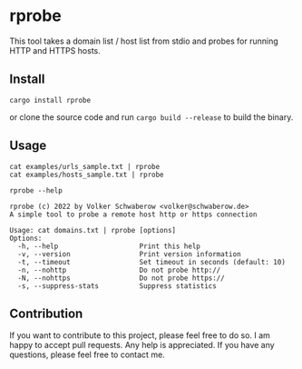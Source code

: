 # rprobe

This tool takes a domain list / host list from stdio and probes for running HTTP and HTTPS hosts.

## Install

````
cargo install rprobe
````
or clone the source code and run `cargo build --release` to build the binary.

## Usage

````
cat examples/urls_sample.txt | rprobe
cat examples/hosts_sample.txt | rprobe
````

````
rprobe --help

rprobe (c) 2022 by Volker Schwaberow <volker@schwaberow.de>
A simple tool to probe a remote host http or https connection

Usage: cat domains.txt | rprobe [options]
Options:
  -h, --help                    Print this help
  -v, --version                 Print version information
  -t, --timeout                 Set timeout in seconds (default: 10)
  -n, --nohttp                  Do not probe http://
  -N, --nohttps                 Do not probe https://
  -s, --suppress-stats          Suppress statistics
````

## Contribution 

If you want to contribute to this project, please feel free to do so. I am happy to accept pull requests. Any help is appreciated. If you have any questions, please feel free to contact me.

